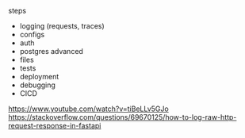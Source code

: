 steps
- logging (requests, traces)
- configs
- auth
- postgres advanced
- files
- tests
- deployment
- debugging
- CICD

https://www.youtube.com/watch?v=tiBeLLv5GJo
https://stackoverflow.com/questions/69670125/how-to-log-raw-http-request-response-in-fastapi